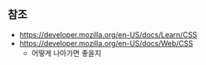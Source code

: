 ## 참조
- https://developer.mozilla.org/en-US/docs/Learn/CSS
- https://developer.mozilla.org/en-US/docs/Web/CSS
  - 어떻게 나아가면 좋을지